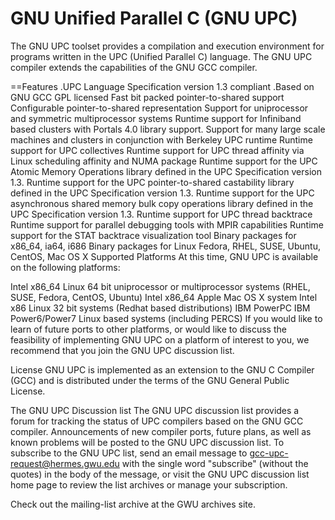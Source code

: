 # GNU Unified Parallel C (GNU UPC)
The GNU UPC toolset provides a compilation and execution environment for programs written in the UPC (Unified Parallel C) language. The GNU UPC compiler extends the capabilities of the GNU GCC compiler.

==Features
.UPC Language Specification version 1.3 compliant
.Based on GNU GCC
GPL licensed
Fast bit packed pointer-to-shared support
Configurable pointer-to-shared representation
Support for uniprocessor and symmetric multiprocessor systems
Runtime support for Infiniband based clusters with Portals 4.0 library support.
Support for many large scale machines and clusters in conjunction with Berkeley UPC runtime
Runtime support for UPC collectives
Runtime support for UPC thread affinity via Linux scheduling affinity and NUMA package
Runtime support for the UPC Atomic Memory Operations library defined in the UPC Specification version 1.3.
Runtime support for the UPC pointer-to-shared castability library defined in the UPC Specification version 1.3.
Runtime support for the UPC asynchronous shared memory bulk copy operations library defined in the UPC Specification version 1.3.
Runtime support for UPC thread backtrace
Runtime support for parallel debugging tools with MPIR capabilities
Runtime support for the STAT backtrace visualization tool
Binary packages for x86_64, ia64, i686
Binary packages for Linux Fedora, RHEL, SUSE, Ubuntu, CentOS, Mac OS X
Supported Platforms
At this time, GNU UPC is available on the following platforms:

Intel x86_64
Linux 64 bit uniprocessor or multiprocessor systems (RHEL, SUSE, Fedora, CentOS, Ubuntu)
Intel x86_64
Apple Mac OS X system
Intel x86
Linux 32 bit systems (Redhat based distributions)
IBM PowerPC
IBM Power6/Power7 Linux based systems (including PERCS)
If you would like to learn of future ports to other platforms, or would like to discuss the feasibility of implementing GNU UPC on a platform of interest to you, we recommend that you join the GNU UPC discussion list.

License
GNU UPC is implemented as an extension to the GNU C Compiler (GCC) and is distributed under the terms of the GNU General Public License.

The GNU UPC Discussion list
The GNU UPC discussion list provides a forum for tracking the status of UPC compilers based on the GNU GCC compiler. Announcements of new compiler ports, future plans, as well as known problems will be posted to the GNU UPC discussion list. To subscribe to the GNU UPC list, send an email message to gcc-upc-request@hermes.gwu.edu with the single word "subscribe" (without the quotes) in the body of the message, or visit the GNU UPC discussion list home page to review the list archives or manage your subscription.

Check out the mailing-list archive at the GWU archives site.
